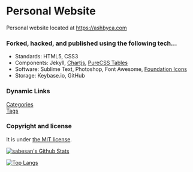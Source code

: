 # Personal Website

Personal website located at https://ashbyca.com

### Forked, hacked, and published using the following tech...

* Standards: HTML5, CSS3
* Components: Jekyll, [Chartjs](https://canvasjs.com/), [PureCSS Tables](https://purecss.io/tables)
* Software: Sublime Text, Photoshop, Font Awesome, [Foundation Icons](https://zurb.com/playground/foundation-icon-fonts-3)
* Storage: Keybase.io, GitHub
 
### Dynamic Links
[Categories](https://ashbyca.github.io/categories)<br>
[Tags](https://ashbyca.github.io/tags)

### Copyright and license

It is under [the MIT license](/LICENSE).

<a href="https://github.com/ashbyca">
<img align="center" alt="sabesan's Github Stats" src="https://github-readme-stats.codestackr.vercel.app/api?username=ashbyca&show_icons=true&hide_border=true&count_private=true&include_all_commits=true&theme=radical" /></a>

[![Top Langs](https://github-readme-stats.vercel.app/api/top-langs/?username=ashbyca&hide=javascript,html)](https://github.com/anuraghazra/github-readme-stats)
